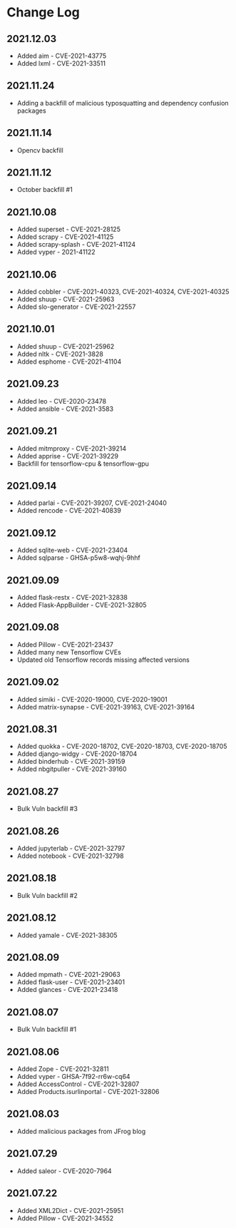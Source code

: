 # Change Log

## 2021.12.03
- Added aim - CVE-2021-43775
- Added lxml - CVE-2021-33511

## 2021.11.24
- Adding a backfill of malicious typosquatting and dependency confusion packages

## 2021.11.14
- Opencv backfill

## 2021.11.12
- October backfill #1

## 2021.10.08
- Added superset - CVE-2021-28125
- Added scrapy - CVE-2021-41125
- Added scrapy-splash - CVE-2021-41124
- Added vyper - 2021-41122

## 2021.10.06
- Added cobbler - CVE-2021-40323, CVE-2021-40324, CVE-2021-40325
- Added shuup - CVE-2021-25963
- Added slo-generator - CVE-2021-22557

## 2021.10.01
- Added shuup - CVE-2021-25962
- Added nltk - CVE-2021-3828
- Added esphome - CVE-2021-41104

## 2021.09.23
- Added leo - CVE-2020-23478
- Added ansible - CVE-2021-3583

## 2021.09.21
- Added mitmproxy - CVE-2021-39214
- Added apprise - CVE-2021-39229
- Backfill for tensorflow-cpu & tensorflow-gpu

## 2021.09.14
- Added parlai - CVE-2021-39207, CVE-2021-24040
- Added rencode - CVE-2021-40839

## 2021.09.12
- Added sqlite-web - CVE-2021-23404
- Added sqlparse - GHSA-p5w8-wqhj-9hhf

## 2021.09.09
- Added flask-restx - CVE-2021-32838
- Added Flask-AppBuilder - CVE-2021-32805

## 2021.09.08
- Added Pillow - CVE-2021-23437
- Added many new Tensorflow CVEs
- Updated old Tensorflow records missing affected versions

## 2021.09.02
- Added simiki - CVE-2020-19000, CVE-2020-19001
- Added matrix-synapse - CVE-2021-39163, CVE-2021-39164

## 2021.08.31
- Added quokka - CVE-2020-18702, CVE-2020-18703, CVE-2020-18705
- Added django-widgy - CVE-2020-18704
- Added binderhub - CVE-2021-39159
- Added nbgitpuller - CVE-2021-39160

## 2021.08.27
- Bulk Vuln backfill #3

## 2021.08.26
- Added jupyterlab - CVE-2021-32797
- Added notebook - CVE-2021-32798

## 2021.08.18
- Bulk Vuln backfill #2

## 2021.08.12
- Added yamale - CVE-2021-38305

## 2021.08.09
- Added mpmath - CVE-2021-29063
- Added flask-user - CVE-2021-23401
- Added glances - CVE-2021-23418

## 2021.08.07
- Bulk Vuln backfill #1

## 2021.08.06
- Added Zope - CVE-2021-32811
- Added vyper - GHSA-7f92-rr6w-cq64
- Added AccessControl - CVE-2021-32807
- Added Products.isurlinportal - CVE-2021-32806

## 2021.08.03
- Added malicious packages from JFrog blog

## 2021.07.29
- Added saleor - CVE-2020-7964

## 2021.07.22
- Added XML2Dict - CVE-2021-25951
- Added Pillow - CVE-2021-34552
